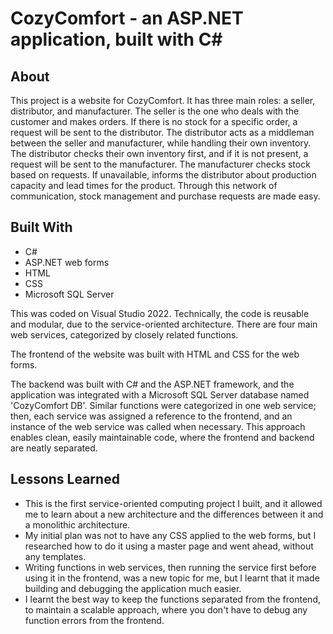 # CozyComfort - an ASP.NET application, built with C#

## About
This project is a website for CozyComfort. It has three main roles: a seller, distributor, and manufacturer.
The seller is the one who deals with the customer and makes orders. If there is no stock for a specific order, a request will be sent to the distributor. 
The distributor acts as a middleman between the seller and manufacturer, while handling their own inventory. The distributor checks their own inventory first, and if it is not present, a request will be sent to the manufacturer.
The manufacturer checks stock based on requests. If unavailable, informs the distributor about production capacity and lead times for the product. 
Through this network of communication, stock management and purchase requests are made easy. 


## Built With
* C#
* ASP.NET web forms
* HTML
* CSS
* Microsoft SQL Server

This was coded on Visual Studio 2022. Technically, the code is reusable and modular, due to the service-oriented architecture. There are four main web services, categorized by closely related functions. 

The frontend of the website was built with HTML and CSS for the web forms. 

The backend was built with C# and the ASP.NET framework, and the application was integrated with a Microsoft SQL Server database named 'CozyComfort DB'. Similar functions were categorized in one web service; then, each service was assigned a reference to the frontend, and an instance of the web service was called when necessary. This approach enables clean, easily maintainable code, where the frontend and backend are neatly separated.

## Lessons Learned

* This is the first service-oriented computing project I built, and it allowed me to learn about a new architecture and the differences between it and a monolithic architecture.
* My initial plan was not to have any CSS applied to the web forms, but I researched how to do it using a master page and went ahead, without any templates.
* Writing functions in web services, then running the service first before using it in the frontend, was a new topic for me, but I learnt that it made building and debugging the application much easier.
* I learnt the best way to keep the functions separated from the frontend, to maintain a scalable approach, where you don't have to debug any function errors from the frontend.
